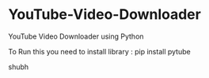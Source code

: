 # YouTube-Video-Downloader
YouTube Video Downloader using Python

To Run this you need to install library : 
pip install pytube


shubh
